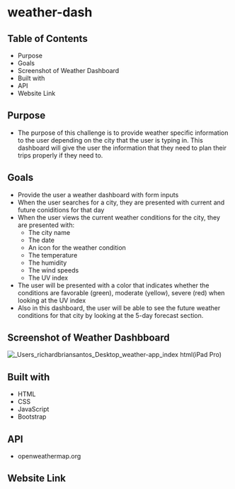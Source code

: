 # weather-dash

## Table of Contents
* Purpose
* Goals
* Screenshot of Weather Dashboard
* Built with
* API
* Website Link

## Purpose
* The purpose of this challenge is to provide weather specific information to the user depending on the city that the user is typing in. This dashboard will give the user the information that they need to plan their trips properly if they need to.

## Goals 
* Provide the user a weather dashboard with form inputs
* When the user searches for a city, they are presented with current and future coniditions for that day
* When the user views the current weather conditions for the city, they are presented with:
  - The city name
  - The date
  - An icon for the weather condition
  - The temperature
  - The humidity
  - The wind speeds
  - The UV index
* The user will be presented with a color that indicates whether the conditions are favorable (green), moderate (yellow), severe (red) when looking at the UV index 
* Also in this dashboard, the user will be able to see the future weather conditions for that city by looking at the 5-day forecast section.

## Screenshot of Weather Dashbboard
![_Users_richardbriansantos_Desktop_weather-app_index html(iPad Pro)](https://user-images.githubusercontent.com/77135925/111079065-8b8aab80-84b5-11eb-849d-9f92dd5fdf20.png)


## Built with
* HTML 
* CSS
* JavaScript
* Bootstrap

## API
* openweathermap.org

## Website Link
